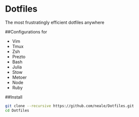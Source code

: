 Dotfiles
========

The most frustratingly efficient dotfiles anywhere

##Configurations for
 
* Vim
* Tmux
* Zsh
* Prezto
* Bash
* Julia
* Stow
* Metoer
* Node
* Ruby

##Install 
```sh
git clone --recursive https://github.com/neale/Dotfiles.git
cd Dotfiles
```
